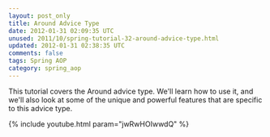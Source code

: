 ```yaml
---           
layout: post_only
title: Around Advice Type
date: 2012-01-31 02:09:35 UTC
unused: 2011/10/spring-tutorial-32-around-advice-type.html
updated: 2012-01-31 02:38:35 UTC
comments: false
tags: Spring AOP
category: spring_aop
---
```


This tutorial covers the Around advice type. We'll learn how to use it, and we'll also look at some of the unique and powerful features that are specific to this advice type.

{% include youtube.html param="jwRwHOIwwdQ" %}